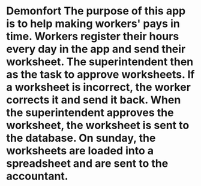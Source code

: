 <h1>Demonfort
The purpose of this app is to help making workers' pays in time. Workers register their hours every day in the app and send their worksheet. The superintendent then as the task to approve worksheets. If a worksheet is incorrect, the worker corrects it and send it back. When the superintendent approves the worksheet, the worksheet is sent to the database. On sunday, the worksheets are loaded into a spreadsheet and are sent to the accountant.
